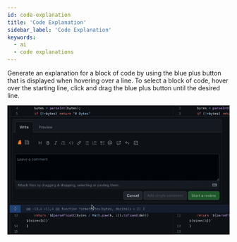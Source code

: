 ```yaml
---
id: code-explanation
title: 'Code Explanation'
sidebar_label: 'Code Explanation'
keywords:
  - ai
  - code explanations
---
```


Generate an explanation for a block of code by using the blue plus button that is displayed when hovering over a line. To select a block of code, hover over the starting line, click and drag the blue plus button until the desired line.

![generate code refactor](../../static/gif/pr-code-explain.gif)
